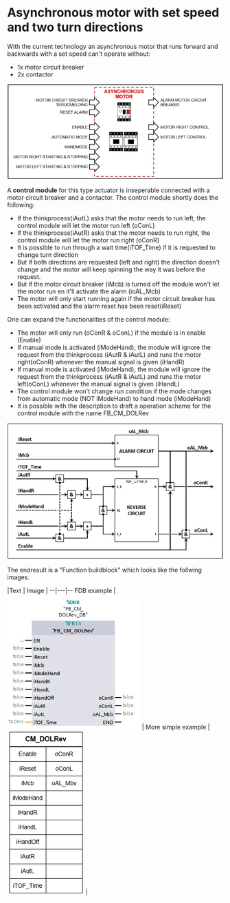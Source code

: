 # Asynchronous motor with set speed and two turn directions

With the current technology an asynchronous motor that runs forward and backwards with a set speed can't operate without:
- 1x motor circuit breaker
- 2x contactor

![Object of a direct online reverse motor ](../Ad06/Images/ObjectAsynchronousMotor2.jpg)

A **control module** for this type actuator is inseperable connected with a motor circuit breaker and a contactor. The control module shortly does the following:
- If the thinkprocess(iAutL) asks that the motor needs to run left, the control module will let the motor run left (oConL)
- If the thinkprocess(iAutR) asks that the motor needs to run right, the control module will let the motor run right (oConR)
- It is possible to run through a wait time(iTOF_Time) if it is requested to change turn direction
- But if both directions are requested (left and right) the direction doesn't change and the motor will keep spinning the way it was before the request.
- But if the motor circuit breaker (iMcb) is turned off the module won't let the motor run en it'll activate the alarm (ioAL_Mcb)
- The motor will only start running again if the motor circuit breaker has been activated and the alarm reset has been reset(iReset)

One can expand the functionalities of the control module:
- The motor will only run (oConR & oConL) if the module is in enable (Enable)
- If manual mode is activated (iModeHand), the module will ignore the request from the thinkprocess (iAutR & iAutL) and runs the motor right(oConR) whenever the manual signal is given (iHandR)
- If manual mode is activated (iModeHand), the module will ignore the request from the thinkprocess (iAutR & iAutL) and runs the motor left(oConL) whenever the manual signal is given (iHandL)
- The control module won't change run condition if the mode changes from automatic mode (NOT iModeHand) to hand mode (iModeHand)
- It is possible with the description to draft a operation scheme for the control module with the name FB_CM_DOLRev

![Operationscheme for a direct online reverse control module ](../Ad06/Images/OperationschemeFB_CM_DOLRev.jpg)

The endresult is a "Function buildblock" which looks like the follwing images.

|Text | Image |
--|---|--
FDB example  | ![TIA image of control module FB_CM_DOLRev](../Ad06/Images/TIA-FB_CM_DOLRev.jpg)  |
More simple example  | ![Simple image of control module FB_CM_DOLRev ](../Ad06/Images/SimpleFB_CM_DOLRev.jpg)  |
